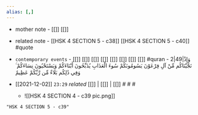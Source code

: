 ```yaml
---
alias: [,]
---
```

- mother note - [[]] [[]]
- related note - [[HSK 4 SECTION 5 - c38]] [[HSK 4 SECTION 5 - c40]] #quote 
- `contemporary events` - [[]] [[]] [[]] [[]] [[]] [[]] [[]] [[]] #quran - 2|49|وَإِذْ نَجَّيْنَاكُم مِّنْ آلِ فِرْعَوْنَ يَسُومُونَكُمْ سُوءَ الْعَذَابِ يُذَبِّحُونَ أَبْنَاءَكُمْ وَيَسْتَحْيُونَ نِسَاءَكُمْ ۚ وَفِي ذَٰلِكُم بَلَاءٌ مِّن رَّبِّكُمْ عَظِيمٌ

- [[2021-12-02]]  `23:29` _related_ [[]] | [[]] | [[]] # # #
	- ![[HSK 4 SECTION 4 - c39 pic.png]]

```query
"HSK 4 SECTION 5 - c39"
```